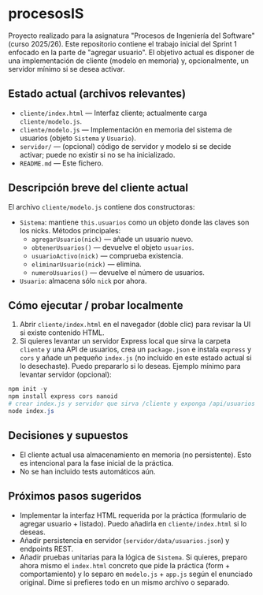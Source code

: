 # procesosIS
Proyecto realizado para la asignatura "Procesos de Ingeniería del Software" (curso 2025/26).
Este repositorio contiene el trabajo inicial del Sprint 1 enfocado en la parte de "agregar usuario". El objetivo actual es disponer de una implementación de cliente (modelo en memoria) y, opcionalmente, un servidor mínimo si se desea activar.
## Estado actual (archivos relevantes)
- `cliente/index.html` — Interfaz cliente; actualmente carga `cliente/modelo.js`.
- `cliente/modelo.js` — Implementación en memoria del sistema de usuarios (objeto `Sistema` y `Usuario`).
- `servidor/` — (opcional) código de servidor y modelo si se decide activar; puede no existir si no se ha inicializado.
- `README.md` — Este fichero.
## Descripción breve del cliente actual
El archivo `cliente/modelo.js` contiene dos constructoras:
- `Sistema`: mantiene `this.usuarios` como un objeto donde las claves son los nicks. Métodos principales:
	- `agregarUsuario(nick)` — añade un usuario nuevo.
	- `obtenerUsuarios()` — devuelve el objeto `usuarios`.
	- `usuarioActivo(nick)` — comprueba existencia.
	- `eliminarUsuario(nick)` — elimina.
	- `numeroUsuarios()` — devuelve el número de usuarios.
- `Usuario`: almacena sólo `nick` por ahora.
## Cómo ejecutar / probar localmente
1. Abrir `cliente/index.html` en el navegador (doble clic) para revisar la UI si existe contenido HTML.
2. Si quieres levantar un servidor Express local que sirva la carpeta `cliente` y una API de usuarios, crea un `package.json` e instala `express` y `cors` y añade un pequeño `index.js` (no incluido en este estado actual si lo desechaste). Puedo prepararlo si lo deseas.
Ejemplo mínimo para levantar servidor (opcional):
```powershell
npm init -y
npm install express cors nanoid
# crear index.js y servidor que sirva /cliente y exponga /api/usuarios
node index.js
```
## Decisiones y supuestos
- El cliente actual usa almacenamiento en memoria (no persistente). Esto es intencional para la fase inicial de la práctica.
- No se han incluido tests automáticos aún.
## Próximos pasos sugeridos
- Implementar la interfaz HTML requerida por la práctica (formulario de agregar usuario + listado). Puedo añadirla en `cliente/index.html` si lo deseas.
- Añadir persistencia en servidor (`servidor/data/usuarios.json`) y endpoints REST.
- Añadir pruebas unitarias para la lógica de `Sistema`.
Si quieres, preparo ahora mismo el `index.html` concreto que pide la práctica (form + comportamiento) y lo separo en `modelo.js` + `app.js` según el enunciado original. Dime si prefieres todo en un mismo archivo o separado.
